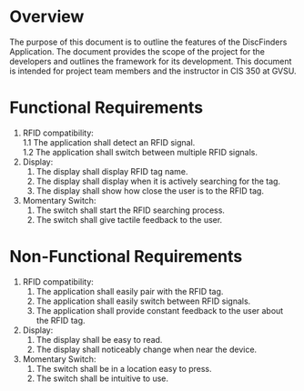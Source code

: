 # Overview

The purpose of this document is to outline the features of the DiscFinders Application. The document provides the scope of the project for the developers and outlines the framework for its development. This document is intended for project team members and the instructor in CIS 350 at GVSU. 

# Functional Requirements
1. RFID compatibility:  
    1.1 The application shall detect an RFID signal.  
    1.2 The application shall switch between multiple RFID signals.
1. Display:
    1. The display shall display RFID tag name.
    1. The display shall display when it is actively searching for the tag.
    1. The display shall show how close the user is to the RFID tag.
1. Momentary Switch:
    1. The switch shall start the RFID searching process.
    1. The switch shall give tactile feedback to the user.

# Non-Functional Requirements
1. RFID compatibility:
    1. The application shall easily pair with the RFID tag.
    1. The application shall easily switch between RFID signals.
    1. The application shall provide constant feedback to the user about the RFID tag. 
1. Display:
    1. The display shall be easy to read.
    1. The display shall noticeably change when near the device.
1. Momentary Switch:
    1. The switch shall be in a location easy to press.
    1. The switch shall be intuitive to use.
